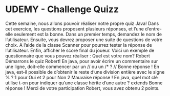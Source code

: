 # UDEMY - Challenge Quizz
Cette semaine, nous allons pouvoir réaliser notre propre quiz Java!
Dans cet exercice, les questions proposent plusieurs réponses, et l’une d’entre-elle seulement est la bonne.
Dans un premier temps, demandez le nom de l’utilisateur. Ensuite, vous devrez proposer une suite de questions de votre choix. A l’aide de la classe Scanner pour pourrez tester la réponse de l’utilisateur.
Enfin, afficher le score final du joueur.
Voici un exemple de questionnaire que vous pouvez réaliser :
Quel est votre nom?
Robert
Démarrons le quiz Robert!
En java, pour avoir écrire un commentaire sur une ligne, doit-elle commencer par un // ou un /* ?
//
Bonne réponse !
En java, est-il possible de d’obtenir le reste d’une division entière avec le signe % ? 1 pour Oui et 2 pour Non
2
Mauvaise réponse !
En java, quel mot clé utilise t-on pour indiquer qu’une classe hérite d’une autre ?
extends
Bonne réponse !
Merci de votre participation Robert, vous avez obtenu 2 points.
